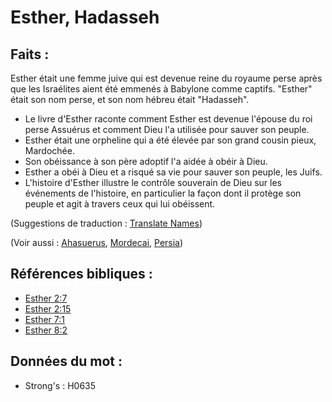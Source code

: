 # Esther, Hadasseh

## Faits :

Esther était une femme juive qui est devenue reine du royaume perse après que les Israélites aient été emmenés à Babylone comme captifs. "Esther" était son nom perse, et son nom hébreu était "Hadasseh".

* Le livre d'Esther raconte comment Esther est devenue l'épouse du roi perse Assuérus et comment Dieu l'a utilisée pour sauver son peuple.
* Esther était une orpheline qui a été élevée par son grand cousin pieux, Mardochée.
* Son obéissance à son père adoptif l'a aidée à obéir à Dieu.
* Esther a obéi à Dieu et a risqué sa vie pour sauver son peuple, les Juifs.
* L'histoire d'Esther illustre le contrôle souverain de Dieu sur les événements de l'histoire, en particulier la façon dont il protège son peuple et agit à travers ceux qui lui obéissent.

(Suggestions de traduction : [Translate Names](rc://en/ta/man/translate/translate-names))

(Voir aussi : [Ahasuerus](../names/ahasuerus.md), [Mordecai](../names/mordecai.md), [Persia](../names/persia.md))

## Références bibliques :

* [Esther 2:7](rc://en/tn/help/est/02/7)
* [Esther 2:15](rc://en/tn/help/est/02/15)
* [Esther 7:1](rc://en/tn/help/est/07/01)
* [Esther 8:2](rc://en/tn/help/est/08/02)

## Données du mot :

* Strong's : H0635
